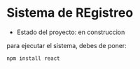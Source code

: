 <h1> Sistema de REgistreo</h1>

- Estado del proyecto: en construccion

para ejecutar el sistema, debes de poner:

```npm install react```
